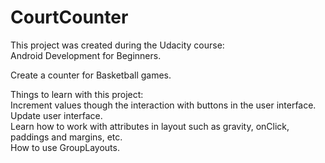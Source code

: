 # CourtCounter

This project was created during the Udacity course:  
Android Development for Beginners.  

Create a counter for Basketball games.  

Things to learn with this project:   
Increment values though the interaction with buttons in the user interface.   
Update user interface.     
Learn how to work with attributes in layout such as gravity, onClick, paddings and margins, etc.  
How to use GroupLayouts.  
